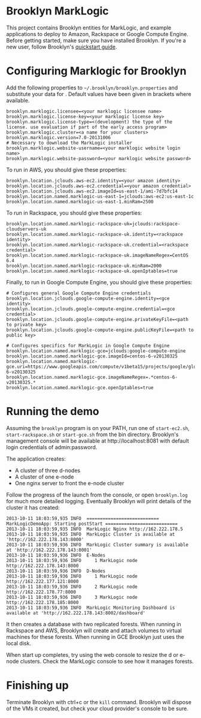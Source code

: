 Brooklyn MarkLogic
==================

This project contains Brooklyn entities for MarkLogic, and example applications to deploy to Amazon, Rackspace or Google Compute Engine. Before getting started, make sure you have installed Brooklyn. If you're a new user, follow Brooklyn's [quickstart guide](http://brooklyncentral.github.io/use/guide/quickstart/index.html).


Configuring Marklogic for Brooklyn
==================================

Add the following properties to `~/.brooklyn/brooklyn.properties` and substitute your data for <wrapped values>. Default values have been given in brackets where available.

```
brooklyn.marklogic.licensee=<your marklogic licensee name>
brooklyn.marklogic.license-key=<your marklogic license key>
brooklyn.marklogic.license-type=<(development) the type of the license. use evaluation if part of the early access program>
brooklyn.marklogic.cluster=<a name for your clusters>
brooklyn.marklogic.version=7.0-20131006
# Necessary to download the MarkLogic installer
brooklyn.marklogic.website-username=<your marklogic website login name>
brooklyn.marklogic.website-password=<your marklogic website password>
```

To run in AWS, you should give these properties:
```
brooklyn.location.jclouds.aws-ec2.identity=<your amazon identity>
brooklyn.location.jclouds.aws-ec2.credential=<your amazon credential>
brooklyn.location.jclouds.aws-ec2.imageId=us-east-1/ami-7d7bfc14
brooklyn.location.named.marklogic-us-east-1=jclouds:aws-ec2:us-east-1c
brooklyn.location.named.marklogic-us-east-1.minRam=2500
```

To run in Rackspace, you should give these properties:
```
brooklyn.location.named.marklogic-rackspace-uk=jclouds:rackspace-cloudservers-uk
brooklyn.location.named.marklogic-rackspace-uk.identity=<rackspace identity>
brooklyn.location.named.marklogic-rackspace-uk.credential=<rackspace credential>
brooklyn.location.named.marklogic-rackspace-uk.imageNameRegex=CentOS 6.4
brooklyn.location.named.marklogic-rackspace-uk.minRam=2000
brooklyn.location.named.marklogic-rackspace-uk.openIptables=true
```

Finally, to run in Google Compute Engine, you should give these properties:
```
# Configures general Google Compute Engine credentials
brooklyn.location.jclouds.google-compute-engine.identity=<gce identity>
brooklyn.location.jclouds.google-compute-engine.credential=<gce credential>
brooklyn.location.jclouds.google-compute-engine.privateKeyFile=<path to private key>
brooklyn.location.jclouds.google-compute-engine.publicKeyFile=<path to public key>

# Configures specifics for MarkLogic in Google Compute Engine
brooklyn.location.named.marklogic-gce=jclouds:google-compute-engine
brooklyn.location.named.marklogic-gce.imageId=centos-6-v20130325
brooklyn.location.named.marklogic-gce.uri=https://www.googleapis.com/compute/v1beta15/projects/google/global/images/centos-6-v20130325
brooklyn.location.named.marklogic-gce.imageNameRegex=.*centos-6-v20130325.*
brooklyn.location.named.marklogic-gce.openIptables=true
```

Running the demo
================

Assuming the `brooklyn` program is on your PATH, run one of `start-ec2.sh`, `start-rackspace.sh` or `start-gce.sh` from the bin directory. Brooklyn's management console will be available at http://localhost:8081 with default login credentials of admin:password. 

The application creates:
* A cluster of three d-nodes
* A cluster of one e-node
* One nginx server to front the e-node cluster

Follow the progress of the launch from the console, or open `brooklyn.log` for much more detailed logging.  Eventually Brooklyn will print details of the cluster it has created:

```
2013-10-11 18:03:59,935 INFO  =========================== MarkLogicDemoApp: Starting postStart =========================== 
2013-10-11 18:03:59,935 INFO  MarkLogic Nginx http://162.222.178.5
2013-10-11 18:03:59,935 INFO  MarkLogic Cluster is available at 'http://162.222.178.143:8000'
2013-10-11 18:03:59,936 INFO  MarkLogic Cluster summary is available at 'http://162.222.178.143:8001'
2013-10-11 18:03:59,936 INFO  E-Nodes
2013-10-11 18:03:59,936 INFO     1 MarkLogic node http://162.222.178.143:8000
2013-10-11 18:03:59,936 INFO  D-Nodes
2013-10-11 18:03:59,936 INFO     1 MarkLogic node http://162.222.177.121:8000
2013-10-11 18:03:59,936 INFO     2 MarkLogic node http://162.222.178.77:8000
2013-10-11 18:03:59,936 INFO     3 MarkLogic node http://162.222.178.185:8000
2013-10-11 18:03:59,936 INFO  MarkLogic Monitoring Dashboard is available at 'http://162.222.178.143:8002/dashboard'
```
It then creates a database with two replicated forests. When running in Rackspace and AWS, Brooklyn will create and attach volumes to virtual machines for these forests. When running in GCE Brooklyn just uses the local disk.

When start up completes, try using the web console to resize the d or e-node clusters. Check the MarkLogic console to see how it manages forests.


Finishing up
============

Terminate Brooklyn with ctrl+c or the `kill` command. Brooklyn will dispose of the VMs it created, but check your cloud provider's console to be sure.
